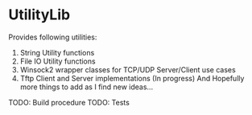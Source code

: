 # UtilityLib

Provides following utilities:
1. String Utility functions
2. File IO Utility functions
3. Winsock2 wrapper classes for TCP/UDP Server/Client use cases
4. Tftp Client and Server implementations (In progress)
And Hopefully more things to add as I find new ideas...

TODO: Build procedure
TODO: Tests